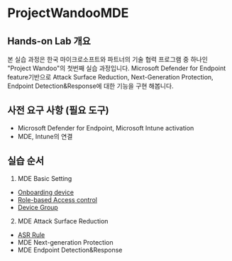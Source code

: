 # ProjectWandooMDE
## Hands-on Lab 개요
본 실습 과정은 한국 마이크로소프트와 파트너의 기술 협력 프로그램 중 하나인 "Project Wandoo"의 첫번째 실습 과정입니다. Microsoft Defender for Endpoint feature기반으로 Attack Surface Reduction, Next-Generation Protection, Endpoint Detection&Response에 대한 기능을 구현 해봅니다. 

## 사전 요구 사항 (필요 도구)

* Microsoft Defender for Endpoint, Microsoft Intune activation
* MDE, Intune의 연결

## 실습 순서

1. MDE Basic Setting
  * [Onboarding device](https://github.com/Kittiyayaong/ProjectWandooModule1/blob/main/MDE%20Basic%20Setting-01.Onboarding%20Device.md)
  * [Role-based Access control](https://github.com/Kittiyayaong/ProjectWandooModule1/blob/main/MDE%20Basic%20Setting-02.RBAC.md)
  * [Device Group](https://github.com/Kittiyayaong/ProjectWandooModule1/blob/main/MDE%20Basic%20Setting-03.Device%20Group.md)
    
2. MDE Attack Surface Reduction
 * [ASR Rule](https://github.com/Kittiyayaong/ProjectWandooModule1/blob/main/MDE%20ASR-01.ASR%20Rule%26Policy.md)
* MDE Next-generation Protection
* MDE Endpoint Detection&Response
